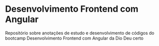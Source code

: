# Desenvolvimento Frontend com Angular
  Repositório sobre anotações de estudo e desenvolvimento de códigos do bootcamp Desenvolvimento Frontend com Angular da Dio
Deu certo